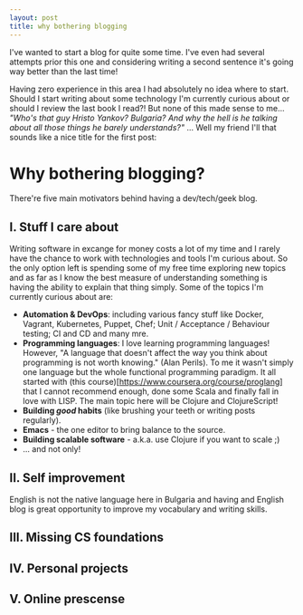 ```yaml
---
layout: post
title: why bothering blogging
---
```


I've wanted to start a blog for quite some time. I've even had several attempts prior this one and considering writing a second sentence it's going way better than the last time!

Having zero experience in this area I had absolutely no idea where to start. Should I start writing about some technology I'm currently curious about or should I review the last book I read?! But none of this made sense to me... *"Who's that guy Hristo Yankov? Bulgaria? And why the hell is he talking about all those things he barely understands?"* ... Well my friend I'll that sounds like a nice title for the first post:


Why bothering blogging?
=======================

There're five main motivators behind having a dev/tech/geek blog.

I. Stuff I care about
---------------------

Writing software in excange for money costs a lot of my time and I rarely have the chance to work with technologies and tools I'm curious about. So the only option left is spending some of my free time exploring new topics and as far as I know the best measure of understanding something is having the ability to explain that thing simply. Some of the topics I'm currently curious about are:

- **Automation & DevOps**: including various fancy stuff like Docker, Vagrant, Kubernetes, Puppet, Chef; Unit / Acceptance / Behaviour testing; CI and CD and many mre.
- **Programming languages**: I love learning programming languages! However, "A language that doesn't affect the way you think about programming is not worth knowing." (Alan Perils). To me it wasn't simply one language but the whole functional programming paradigm. It all started with (this course)[https://www.coursera.org/course/proglang] that I cannot recommend enough, done some Scala and finally fall in love with LISP. The main topic here will be Clojure and ClojureScript!
- **Building *good* habits** (like brushing your teeth or writing posts regularly).
- **Emacs** - the one editor to bring balance to the source.
- **Building scalable software** - a.k.a. use Clojure if you want to scale ;)
- ... and not only!

II. Self improvement
--------------------

English is not the native language here in Bulgaria and having and English blog is great opportunity to improve my vocabulary and writing skills. 

III. Missing CS foundations
---------------------------

IV. Personal projects
---------------------

V. Online prescense
-------------------



